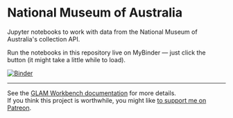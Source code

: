 # National Museum of Australia

Jupyter notebooks to work with data from the National Museum of Australia's collection API.

Run the notebooks in this repository live on MyBinder — just click the button (it might take a little while to load).

[![Binder](https://mybinder.org/badge.svg)](https://mybinder.org/v2/gh/GLAM-Workbench/national-museum-australia/master)

----

See the [GLAM Workbench documentation](https://glam-workbench.github.io/) for more details.  
If you think this project is worthwhile, you might like [to support me on Patreon](https://www.patreon.com/timsherratt).
